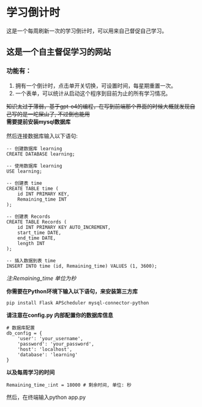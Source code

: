 # 学习倒计时
这是一个每周刷新一次的学习倒计时，可以用来自己督促自己学习。
## 这是一个自主督促学习的网站

### 功能有：
1. 拥有一个倒计时，点击单开关切换，可设置时间，每星期重置一次。
2. 一个表单，可以统计从启动这个程序到目前为止的所有学习情况。


~~知识太过于薄弱，基于gpt-o4的编程，在写到前端那个界面的时候大概就发现自己写的是一坨屎山了,
不过倒也能用~~<br>
**需要提前安装mysql数据库**<br><br>
然后连接数据库输入以下语句:
```
-- 创建数据库 learning
CREATE DATABASE learning;

-- 使用数据库 learning
USE learning;

-- 创建表 time
CREATE TABLE time (
    id INT PRIMARY KEY,
    Remaining_time INT
);

-- 创建表 Records
CREATE TABLE Records (
    id INT PRIMARY KEY AUTO_INCREMENT,
    start_time DATE,
    end_time DATE,
    length INT
);

-- 插入数据到表 time
INSERT INTO time (id, Remaining_time) VALUES (1, 3600);
```
*注:Remaining_time 单位为秒*

**你需要在Python环境下输入以下语句，来安装第三方库**
```
pip install Flask APScheduler mysql-connector-python
```

**请注意在config.py 内部配置你的数据库信息**
```
# 数据库配置
db_config = {
    'user': 'your_username',
    'password': 'your_password',
    'host': 'localhost',
    'database': 'learning'
}
```
**以及每周学习的时间**
```
Remaining_time_:int = 18000 # 剩余时间, 单位: 秒
```

然后，在终端输入python app.py
